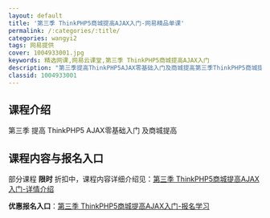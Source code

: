 ```yaml
---
layout: default
title: '第三季 ThinkPHP5商城提高AJAX入门-网易精品单课'
permalink: /:categories/:title/
categories: wangyi2
tags: 网易提供
cover: 1004933001.jpg
keywords: 精选网课,网易云课堂,第三季 ThinkPHP5商城提高AJAX入门
description: "第三季提高ThinkPHP5AJAX零基础入门及商城提高第三季ThinkPHP5商城提高AJAX入门"
classid: 1004933001
---
```


## 课程介绍

第三季 提高 ThinkPHP5 AJAX零基础入门 及商城提高

## 课程内容与报名入口

部分课程 **限时** 折扣中，课程内容详细介绍见：[第三季 ThinkPHP5商城提高AJAX入门-详情介绍](https://study.163.com/course/introduction/1004933001.htm?share=1&shareId=1025206652&utm_campaign=share&utm_medium=iphoneShare&utm_source=&utm_u=1025206652)

**优惠报名入口**：[第三季 ThinkPHP5商城提高AJAX入门-报名学习](https://study.163.com/course/introduction/1004933001.htm?share=1&shareId=1025206652&utm_campaign=share&utm_medium=iphoneShare&utm_source=&utm_u=1025206652)

